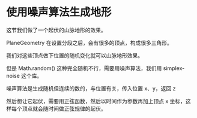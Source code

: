 # 使用噪声算法生成地形

这节我们做了一个起伏的山脉地形的效果。

PlaneGeometry 在设置分段之后，会有很多的顶点，构成很多三角形。

我们对这些顶点做下位置的随机变化就可以山脉地形效果。

但是 Math.random() 这种完全随机不行，需要用噪声算法，我们用 simplex-noise 这个库。

噪声算法是生成随机但连续的数的，与位置有关，传入位置 x、y，返回 z

然后想让它起伏，需要用正弦函数，然后以时间作为参数再加上顶点 x 坐标，这样每个顶点就会随时间做正弦规律的起伏。
